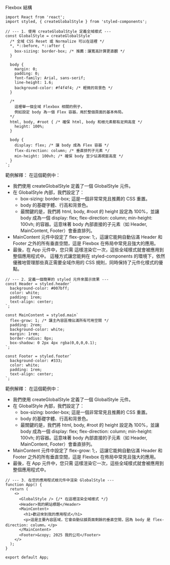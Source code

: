 Flexbox 結構
```
import React from 'react';
import styled, { createGlobalStyle } from 'styled-components';

// --- 1. 使用 createGlobalStyle 定義全域樣式 ---
const GlobalStyle = createGlobalStyle`
  /* 全域 CSS Reset 或 Normalize 可以在這裡 */
  *, *::before, *::after {
    box-sizing: border-box; /* 推薦：讓寬高計算更直觀 */
  }

  body {
    margin: 0;
    padding: 0;
    font-family: Arial, sans-serif;
    line-height: 1.6;
    background-color: #f4f4f4; /* 輕微的背景色 */
  }

  /*
    這裡舉一個全域 Flexbox 相關的例子，
    例如設定 body 為一個 Flex 容器，用於整個頁面的基本佈局。
  */
  html, body, #root { /* 確保 html, body 和根元素都有足夠高度 */
    height: 100%;
  }

  body {
    display: flex; /* 讓 body 成為 Flex 容器 */
    flex-direction: column; /* 垂直排列子元素 */
    min-height: 100vh; /* 確保 body 至少佔滿視窗高度 */
  }
`;
```
範例解釋：
在這個範例中：
 * 我們使用 createGlobalStyle 定義了一個 GlobalStyle 元件。
 * 在 GlobalStyle 內部，我們設定了：
   * box-sizing: border-box; 這是一個非常常見且推薦的 CSS 重置。
   * body 的基礎字體、行高和背景色。
   * 最關鍵的是，我們將 html, body, #root 的 height 設定為 100%，並讓 body 成為一個 display: flex; flex-direction: column; min-height: 100vh; 的容器。這意味著 body 內部直接的子元素（如 Header, MainContent, Footer）會垂直排列。
 * MainContent 元件中設定了 flex-grow: 1;，這讓它能夠自動佔滿 Header 和 Footer 之外的所有垂直空間，這是 Flexbox 在佈局中常見且強大的應用。
 * 最後，在 App 元件中，您只需 <GlobalStyle /> 這樣渲染它一次，這些全域樣式就會被應用到整個應用程式中。
這種方式讓您能夠在 styled-components 的環境下，依然優雅地管理那些真正需要全域作用的 CSS 規則，同時保持了元件化樣式的優點。

```
// --- 2. 定義一個簡單的 styled 元件來展示效果 ---
const Header = styled.header`
  background-color: #007bff;
  color: white;
  padding: 1rem;
  text-align: center;
`;

const MainContent = styled.main`
  flex-grow: 1; /* 讓主內容區塊佔滿所有可用空間 */
  padding: 2rem;
  background-color: white;
  margin: 1rem;
  border-radius: 8px;
  box-shadow: 0 2px 4px rgba(0,0,0,0.1);
`;

const Footer = styled.footer`
  background-color: #333;
  color: white;
  padding: 1rem;
  text-align: center;
`;

```
範例解釋：
在這個範例中：
 * 我們使用 createGlobalStyle 定義了一個 GlobalStyle 元件。
 * 在 GlobalStyle 內部，我們設定了：
   * box-sizing: border-box; 這是一個非常常見且推薦的 CSS 重置。
   * body 的基礎字體、行高和背景色。
   * 最關鍵的是，我們將 html, body, #root 的 height 設定為 100%，並讓 body 成為一個 display: flex; flex-direction: column; min-height: 100vh; 的容器。這意味著 body 內部直接的子元素（如 Header, MainContent, Footer）會垂直排列。
 * MainContent 元件中設定了 flex-grow: 1;，這讓它能夠自動佔滿 Header 和 Footer 之外的所有垂直空間，這是 Flexbox 在佈局中常見且強大的應用。
 * 最後，在 App 元件中，您只需 <GlobalStyle /> 這樣渲染它一次，這些全域樣式就會被應用到整個應用程式中。
```
// --- 3. 在您的應用程式根元件中渲染 GlobalStyle ---
function App() {
  return (
    <>
      <GlobalStyle /> {/* 在這裡渲染全域樣式 */}
      <Header>我的網站標題</Header>
      <MainContent>
        <h1>歡迎來到我的應用程式</h1>
        <p>這是主要內容區域，它會自動佔據頁面剩餘的垂直空間，因為 body 是 flex-direction: column。</p>
      </MainContent>
      <Footer>&copy; 2025 我的公司</Footer>
    </>
  );
}

export default App;
```
